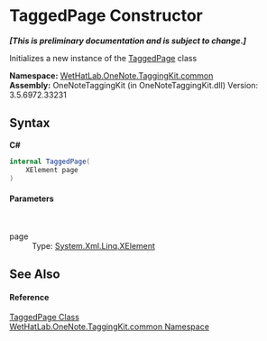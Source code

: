 # TaggedPage Constructor 
 _**\[This is preliminary documentation and is subject to change.\]**_

Initializes a new instance of the <a href="8ece46e2-d9ee-9847-5b1f-0093ae8ed9c2">TaggedPage</a> class

**Namespace:**&nbsp;<a href="bcdbab9c-63d1-48a4-6937-af53fb8d9a55">WetHatLab.OneNote.TaggingKit.common</a><br />**Assembly:**&nbsp;OneNoteTaggingKit (in OneNoteTaggingKit.dll) Version: 3.5.6972.33231

## Syntax

**C#**<br />
``` C#
internal TaggedPage(
	XElement page
)
```


#### Parameters
&nbsp;<dl><dt>page</dt><dd>Type: <a href="http://msdn2.microsoft.com/en-us/library/bb340098" target="_blank">System.Xml.Linq.XElement</a><br /></dd></dl>

## See Also


#### Reference
<a href="8ece46e2-d9ee-9847-5b1f-0093ae8ed9c2">TaggedPage Class</a><br /><a href="bcdbab9c-63d1-48a4-6937-af53fb8d9a55">WetHatLab.OneNote.TaggingKit.common Namespace</a><br />
